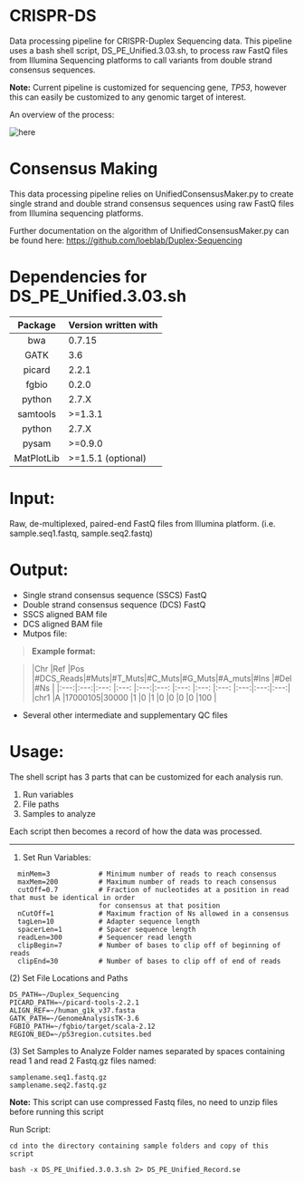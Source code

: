 # CRISPR-DS
Data processing pipeline for CRISPR-Duplex Sequencing data. This pipeline uses
a bash shell script, DS_PE_Unified.3.03.sh, to process raw FastQ files from Illumina
Sequencing platforms to call variants from double strand consensus sequences.


**Note:** Current pipeline is customized for sequencing gene, *TP53*, however this can
easily be customized to any genomic target of interest.

An overview of the process:

![here](https://github.com/risqueslab/CRISPR-DS/blob/master/media/CRISPR-DS_data_processing.png)



# Consensus Making
This data processing pipeline relies on UnifiedConsensusMaker.py to create single strand and double strand consensus sequences using raw FastQ files from Illumina sequencing platforms.

Further documentation on the algorithm of UnifiedConsensusMaker.py can be found here: https://github.com/loeblab/Duplex-Sequencing

# Dependencies for DS_PE_Unified.3.03.sh

|Package| Version written with|
|:---:|:---|
|bwa     |0.7.15|
|GATK    |3.6|
|picard  |2.2.1|
|fgbio   |0.2.0|
|python  |2.7.X|
|samtools|>=1.3.1|
|python	 |2.7.X|
|pysam	 |>=0.9.0|
|MatPlotLib |	>=1.5.1 (optional)|


# Input:
Raw, de-multiplexed, paired-end FastQ files from Illumina platform. (i.e. sample.seq1.fastq, sample.seq2.fastq)

# Output:
* Single strand consensus sequence (SSCS) FastQ
* Double strand consensus sequence (DCS) FastQ
* SSCS aligned BAM file
* DCS aligned BAM file
* Mutpos file:  


> **Example format:**

> |Chr  |Ref  |Pos     |#DCS_Reads|#Muts|#T_Muts|#C_Muts|#G_Muts|#A_muts|#Ins |#Del |#Ns  |
|:---:|:---:|:---:   |:---:     |:---:|:---:  |:---:  |:---:  |:---:  |:---:|:---:|:---:|
|chr1 |A    |17000105|30000     |1    |0      |1      |0      |0      |0    |0    |100  |

* Several other intermediate and supplementary QC files

# Usage:
The shell script has 3 parts that can be customized for each analysis run.
1. Run variables
2. File paths
3. Samples to analyze  

Each script then becomes a record of how the data was processed.  

---
1. Set Run Variables:

```
  minMem=3            # Minimum number of reads to reach consensus      
  maxMem=200          # Maximum number of reads to reach consensus  
  cutOff=0.7          # Fraction of nucleotides at a position in read that must be identical in order   
                      for consensus at that position  
  nCutOff=1           # Maximum fraction of Ns allowed in a consensus  
  tagLen=10           # Adapter sequence length  
  spacerLen=1         # Spacer sequence length  
  readLen=300         # Sequencer read length  
  clipBegin=7         # Number of bases to clip off of beginning of reads  
  clipEnd=30          # Number of bases to clip off of end of reads  
```


  (2) Set File Locations and Paths
  ```
  DS_PATH=~/Duplex_Sequencing
  PICARD_PATH=~/picard-tools-2.2.1
  ALIGN_REF=~/human_g1k_v37.fasta
  GATK_PATH=~/GenomeAnalysisTK-3.6
  FGBIO_PATH=~/fgbio/target/scala-2.12
  REGION_BED=~/p53region.cutsites.bed   
```

  (3) Set Samples to Analyze
  Folder names separated by spaces containing read 1 and read 2 Fastq.gz files named:
  ```
  samplename.seq1.fastq.gz
  samplename.seq2.fastq.gz
  ```  
**Note:** This script can use compressed Fastq files, no need to unzip files before running this script  

Run Script:
```  
cd into the directory containing sample folders and copy of this script  

bash -x DS_PE_Unified.3.0.3.sh 2> DS_PE_Unified_Record.se   
```
